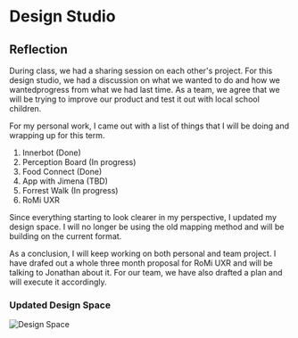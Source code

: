 # Design Studio

## Reflection

During class, we had a sharing session on each other's project. For this design studio, we had a discussion on what we wanted to do and how we wantedprogress from what we had last time. As a team, we agree that we will be trying to improve our product and test it out with local school children. 

For my personal work, I came out with a list of things that I will be doing and wrapping up for this term.

1. Innerbot (Done)
2. Perception Board (In progress)
3. Food Connect (Done)
4. App with Jimena (TBD)
5. Forrest Walk (In progress)
6. RoMi UXR

Since everything starting to look clearer in my perspective, I updated my design space. I will no longer be using the old mapping method and will be building on the current format.

As a conclusion, I will keep working on both personal and team project. I have drafed out a whole three month proposal for RoMi UXR and will be talking to Jonathan about it. For our team, we have also drafted a plan and will execute it accordingly.

### Updated Design Space

![Design Space](../images/term03/00_designstudio/01_Design%20Space.jpg)
